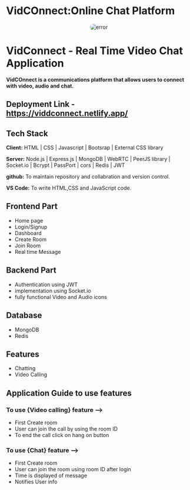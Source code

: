 
# VidCOnnect:Online Chat Platform

<div style="display: flex; justify-content: center; align-items: center;">
  <img style="border-radius: 10px" src="https://github-production-user-asset-6210df.s3.amazonaws.com/119395145/237085721-15be1142-35b3-4608-a547-9a8b1528b2a3.png" alt="error">
</div>



# VidConnect - Real Time Video Chat Application

**VidCOnnect is a communications platform that allows users to connect with video, audio and chat.**


## Deployment Link - https://viddconnect.netlify.app/

## Tech Stack

**Client:** HTML | CSS | Javascript | Bootsrap | External CSS library

**Server:** Node.js | Express.js | MongoDB | WebRTC | PeerJS library | Socket.io | Bcrypt | PassPort | cors | Redis | JWT

**github:** To maintain repository and collabration and version control.

**VS Code:** To write HTML,CSS and JavaScript code.


## Frontend Part

- Home page
- Login/Signup
- Dashboard
- Create Room
- Join Room
- Real time Message 

## Backend Part
- Authentication using JWT
- implementation using Socket.io
- fully functional Video and  Audio icons

## Database  
 - MongoDB
 - Redis

## Features 
 -  Chatting 
 -  Video Calling

 ## Application Guide to use features

### To use {Video calling} feature -->
-  First Create room 
-  User can join the call by using the room ID
-  To end the call click on hang on button

### To use {Chat} feature -->
-  First Create room
-  User can join the room using room ID after login
-  Time is displayed of message
-  Notifies User info






